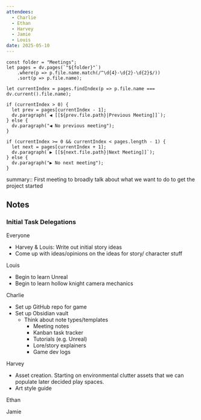 ```yaml
---
attendees:
  - Charlie
  - Ethan
  - Harvey
  - Jamie
  - Louis
date: 2025-05-10
---
```


```dataviewjs
const folder = "Meetings";
let pages = dv.pages(`"${folder}"`)
    .where(p => p.file.name.match(/^\d{4}-\d{2}-\d{2}$/))
    .sort(p => p.file.name);

let currentIndex = pages.findIndex(p => p.file.name === dv.current().file.name);

if (currentIndex > 0) {
  let prev = pages[currentIndex - 1];
  dv.paragraph(`◀️ [[${prev.file.path}|Previous Meeting]]`);
} else {
  dv.paragraph("◀️ No previous meeting");
}

if (currentIndex >= 0 && currentIndex < pages.length - 1) {
  let next = pages[currentIndex + 1];
  dv.paragraph(`▶️ [[${next.file.path}|Next Meeting]]`);
} else {
  dv.paragraph("▶️ No next meeting");
}
```

summary:: First meeting to broadly talk about what we want to do to get the project started

## Notes

### Initial Task Delegations

Everyone
 - Harvey & Louis: Write out initial story ideas
 - Come up with ideas/opinions on the ideas for story/ character stuff

Louis
 - Begin to learn Unreal
 - Begin to learn hollow knight camera mechanics

Charlie
 - Set up GitHub repo for game
 - Set up Obsidian vault
	 - Think about note types/templates
		 - Meeting notes
		 - Kanban task tracker
		 - Tutorials (e.g. Unreal)
		 - Lore/story explainers
		 - Game dev logs

Harvey
 - Asset creation. Starting on environmental clutter assets that we can populate later decided play spaces.
 - Art style guide

Ethan

Jamie